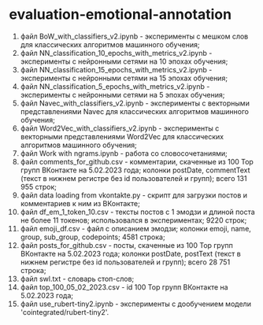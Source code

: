 # evaluation-emotional-annotation
1) файл BoW_with_classifiers_v2.ipynb - эксперименты с мешком слов для классических алгоритмов машинного обучения;
2) файл NN_classification_10_epochs_with_metrics_v2.ipynb - эксперименты с нейронными сетями на 10 эпохах обучения;
3) файл NN_classification_15_epochs_with_metrics_v2.ipynb - эксперименты с нейронными сетями на 15 эпохах обучения;
4) файл NN_classification_5_epochs_with_metrics_v2.ipynb - эксперименты с нейронными сетями на 5 эпохах обучения;
5) файл Navec_with_classifiers_v2.ipynb - эксперименты с векторными представлениями Navec для классических алгоритмов машинного обучения;
6) файл Word2Vec_with_classifiers_v2.ipynb - эксперименты с векторными представлениями Word2Vec для классических алгоритмов машинного обучения;
7) файл Work with ngrams.ipynb - работа со словосочетаниями;
8) файл comments_for_github.csv - комментарии, скаченные из 100 Top групп ВКонтакте на 5.02.2023 года; колонки postDate, commentText (текст в нижнем регистре без id пользователей и групп); всего 131 955 строк;
9) файл data loading from vkontakte.py - скрипт для загрузки постов и комментариев к ним из ВКонтакте;
10) файл df_em_1_token_10.csv - тексты постов с 1 эмодзи и длиной поста не более 11 токенов; использовался в экспериментах; 9220 строк;
11) файл emoji_df.csv - файл с описанием эмодзи; колонки emoji, name, group, sub_group, codepoints; 4581 строка;
12) файл posts_for_github.csv - посты, скаченные из 100 Top групп ВКонтакте на 5.02.2023 года; колонки postDate, postText (текст в нижнем регистре без id пользователей и групп); всего 28 751 строка;
13) файл swl.txt - словарь стоп-слов;
14) файл top_100_05_02_2023.csv - id 100 Top групп ВКонтакте на 5.02.2023 года;
15) файл use_rubert-tiny2.ipynb - эксперименты с дообучением модели 'cointegrated/rubert-tiny2'.
